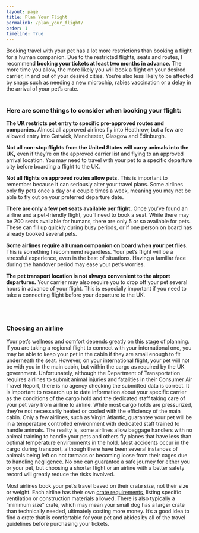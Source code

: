 ```yaml
---
layout: page
title: Plan Your Flight
permalink: /plan_your_flight/
order: 1
timeline: True
---
```

Booking travel with your pet has a lot more restrictions than booking a flight for a human companion.  Due to the restricted flights, seats and routes, I recommend <b>booking your tickets at least two months in advance.</b>  The more time you allow, the more likely you will book a flight on your desired carrier, in and out of your desired cities.  You’re also less likely to be affected by snags such as needing a new microchip, rabies vaccination or a delay in the arrival of your pet’s crate.
<br><br>
<h3>Here are some things to consider when booking your flight:</h3>

<b>The UK restricts pet entry to specific pre-approved routes and companies.</b>  Almost all approved airlines fly into Heathrow, but a few are allowed entry into Gatwick, Manchester, Glasgow and Edinburgh.  

<b>Not all non-stop flights from the United States will carry animals into the UK,</b> even if they’re on the approved carrier list and flying to an approved arrival location.  You may need to travel with your pet to a specific departure city before boarding a flight to the UK.  

<b>Not all flights on approved routes allow pets.</b>  This is important to remember because it can seriously alter your travel plans.  Some airlines only fly pets once a day or a couple times a week, meaning you may not be able to fly out on your preferred departure date.

<b>There are only a few pet seats available per flight.</b>  Once you’ve found an airline and a pet-friendly flight, you’ll need to book a seat.  While there may be 200 seats available for humans, there are only 5 or so available for pets.  These can fill up quickly during busy periods, or if one person on board has already booked several pets.
  
<b>Some airlines require a human companion on board when your pet flies.</b>  This is something I recommend regardless.  Your pet’s flight will be a stressful experience, even in the best of situations.  Having a familiar face during the handover period may ease your pet’s worries.

<b>The pet transport location is not always convenient to the airport departures.</b>  Your carrier may also require you to drop off your pet several hours in advance of your flight.  This is especially important if you need to take a connecting flight before your departure to the UK.  

<br><br>
<h3>Choosing an airline</h3>

Your pet’s wellness and comfort depends greatly on this stage of planning.  If you are taking a regional flight to connect with your international one, you may be able to keep your pet in the cabin if they are small enough to fit underneath the seat.  However, on your international flight, your pet will not be with you in the main cabin, but within the cargo as required by the UK government.  Unfortunately, although the Department of Transportation requires airlines to submit animal injuries and fatalities in their Consumer Air Travel Report, there is no agency checking the submitted data is correct.  It is important to research up to date information about your specific carrier as the conditions of the cargo hold and the dedicated staff taking care of your pet vary from airline to airline.  While most cargo holds are pressurized, they’re not necessarily heated or cooled with the efficiency of the main cabin.  Only a few airlines, such as Virgin Atlantic, guarantee your pet will be in a temperature controlled environment with dedicated staff trained to handle animals.  The reality is, some airlines allow baggage handlers with no animal training to handle your pets and others fly planes that have less than optimal temperature environments in the hold.  Most accidents occur in the cargo during transport, although there have been several instances of animals being left on hot tarmacs or becoming loose from their cages due to handling negligence.  No one can guarantee a safe journey for either you or your pet, but choosing a shorter flight or an airline with a better safety record will greatly reduce the risks involved.

Most airlines book your pet’s travel based on their crate size, not their size or weight.  Each airline has their own <a href="/buying-a-crate">crate requirements,</a> listing specific ventilation or construction materials allowed.  There is also typically a “minimum size” crate, which may mean your small dog has a larger crate than technically needed, ultimately costing more money.  It’s a good idea to find a crate that is comfortable for your pet and abides by all of the travel guidelines before purchasing your tickets.
